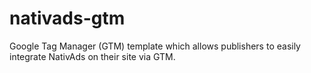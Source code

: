 # nativads-gtm
Google Tag Manager (GTM) template which allows publishers to easily integrate NativAds on their site via GTM.

